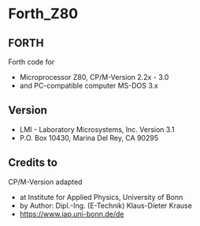# Forth_Z80

## FORTH
Forth code for 
- Microprocessor Z80, CP/M-Version 2.2x - 3.0
- and PC-compatible computer MS-DOS 3.x

## Version 
- LMI - Laboratory Microsystems, Inc. Version 3.1  
- P.O. Box 10430, Marina Del Rey, CA 90295

## Credits to
CP/M-Version adapted  
- at Institute for Applied Physics, University of Bonn 
- by Author: Dipl.-Ing. (E-Technik) Klaus-Dieter Krause
- https://www.iap.uni-bonn.de/de
